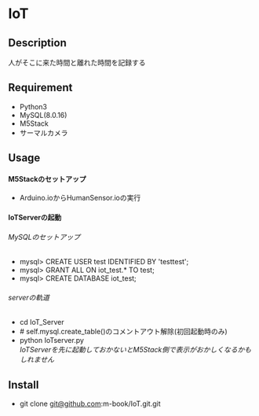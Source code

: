 IoT
====

## Description
人がそこに来た時間と離れた時間を記録する

## Requirement
* Python3
* MySQL(8.0.16)
* M5Stack
* サーマルカメラ

## Usage
#### M5Stackのセットアップ
* Arduino.ioからHumanSensor.ioの実行

#### IoTServerの起動
###### MySQLのセットアップ
* mysql> CREATE USER test IDENTIFIED BY 'testtest';
* mysql> GRANT ALL ON iot_test.* TO test;
* mysql> CREATE DATABASE iot_test;

###### serverの軌道
* cd IoT_Server  
* \# self.mysql.create_table()のコメントアウト解除(初回起動時のみ)
* python IoTserver.py  
*IoTServerを先に起動しておかないとM5Stack側で表示がおかしくなるかもしれません*
## Install
* git clone git@github.com:m-book/IoT.git.git
